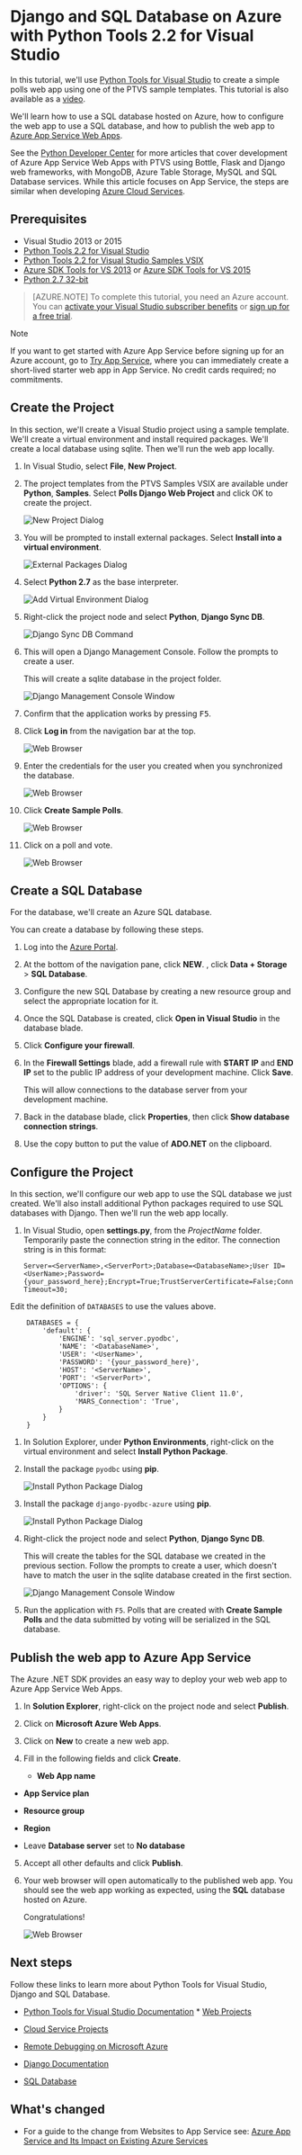 <properties 
    pageTitle="Django and SQL Database on Azure with Python Tools 2.2 for Visual Studio" 
    description="Learn how to use the Python Tools for Visual Studio to create a Django web app that stores data in a SQL database instance and deploy it to Azure App Service Web Apps." 
    services="app-service\web" 
    tags="python"
    documentationCenter="python" 
    authors="huguesv" 
    manager="wpickett" 
    editor=""/>

<tags 
    ms.service="app-service-web" 
    ms.workload="web" 
    ms.tgt_pltfrm="na" 
    ms.devlang="python" 
    ms.topic="article" 
    ms.date="11/13/2015"
    ms.author="huguesv"/>




# Django and SQL Database on Azure with Python Tools 2.2 for Visual Studio
In this tutorial, we'll use [Python Tools for Visual Studio](http://aka.ms/ptvs) to create a simple polls web app using one of the PTVS sample templates. This tutorial is also available as a [video](https://www.youtube.com/watch?v=ZwcoGcIeHF4).

We'll learn how to use a SQL database hosted on Azure, how to configure the web app to use a SQL database, and how to publish the web app to [Azure App Service Web Apps](http://go.microsoft.com/fwlink/?LinkId=529714).

See the [Python Developer Center](/develop/python/) for more articles that cover development of Azure App Service Web Apps with PTVS using Bottle, Flask and Django web frameworks, with MongoDB, Azure Table Storage, MySQL and SQL Database services. While this article focuses on App Service, the steps are similar when developing [Azure Cloud Services](../cloud-services-python-ptvs.md).

## Prerequisites
* Visual Studio 2013 or 2015
* [Python Tools 2.2 for Visual Studio](http://go.microsoft.com/fwlink/?LinkID=624025)
* [Python Tools 2.2 for Visual Studio Samples VSIX](http://go.microsoft.com/fwlink/?LinkID=624025)
* [Azure SDK Tools for VS 2013](http://go.microsoft.com/fwlink/?LinkId=323510) or [Azure SDK Tools for VS 2015](http://go.microsoft.com/fwlink/?LinkId=518003)
* [Python 2.7 32-bit](http://go.microsoft.com/fwlink/?LinkId=517190)


> [AZURE.NOTE]
> To complete this tutorial, you need an Azure account. You can <a href="/pricing/member-offers/msdn-benefits-details/" target="_blank">activate your Visual Studio subscriber benefits</a> or <a href="/pricing/free-trial/" target="_blank">sign up for a free trial</a>.


> [!NOTE]
> If you want to get started with Azure App Service before signing up for an Azure account, go to [Try App Service](http://go.microsoft.com/fwlink/?LinkId=523751), where you can immediately create a short-lived starter web app in App Service. No credit cards required; no commitments.
> 
> 
## Create the Project
In this section, we'll create a Visual Studio project using a sample template. We'll create a virtual environment and install required packages. We'll create a local database using sqlite. Then we'll run the web app locally.

1. In Visual Studio, select **File**, **New Project**.

2. The project templates from the PTVS Samples VSIX are available under **Python**, **Samples**. Select **Polls Django Web Project** and click OK to create the project.

     ![New Project Dialog](./media/web-sites-python-ptvs-django-sql/PollsDjangoNewProject.png)

3. You will be prompted to install external packages. Select **Install into a virtual environment**.

     ![External Packages Dialog](./media/web-sites-python-ptvs-django-sql/PollsDjangoExternalPackages.png)

4. Select **Python 2.7** as the base interpreter.

     ![Add Virtual Environment Dialog](./media/web-sites-python-ptvs-django-sql/PollsCommonAddVirtualEnv.png)

5. Right-click the project node and select **Python**, **Django Sync DB**.

     ![Django Sync DB Command](./media/web-sites-python-ptvs-django-sql/PollsDjangoSyncDB.png)

6. This will open a Django Management Console. Follow the prompts to create a user.

   This will create a sqlite database in the project folder.

     ![Django Management Console Window](./media/web-sites-python-ptvs-django-sql/PollsDjangoConsole.png)

7. Confirm that the application works by pressing <kbd>F5</kbd>.

8. Click **Log in** from the navigation bar at the top.

     ![Web Browser](./media/web-sites-python-ptvs-django-sql/PollsDjangoCommonBrowserLocalMenu.png)

9. Enter the credentials for the user you created when you synchronized the database.

     ![Web Browser](./media/web-sites-python-ptvs-django-sql/PollsDjangoCommonBrowserLocalLogin.png)

10. Click **Create Sample Polls**.

      ![Web Browser](./media/web-sites-python-ptvs-django-sql/PollsDjangoCommonBrowserNoPolls.png)

11. Click on a poll and vote.

      ![Web Browser](./media/web-sites-python-ptvs-django-sql/PollsDjangoSqliteBrowser.png)


## Create a SQL Database
For the database, we'll create an Azure SQL database.

You can create a database by following these steps.

1. Log into the [Azure Portal](https://portal.azure.com).

2. At the bottom of the navigation pane, click **NEW**. , click **Data + Storage** > **SQL Database**.

     <!-- ![New Button](./media/web-sites-python-ptvs-django-sql/PollsCommonAzurePlusNew.png) -->
3. Configure the new SQL Database by creating a new resource group and select the appropriate location for it.

     <!-- ![Quick Create SQL Database](./media/web-sites-python-ptvs-django-sql/PollsDjangoSqlCreate.png) -->
4. Once the SQL Database is created, click **Open in Visual Studio** in the database blade.

5. Click **Configure your firewall**.
6. In the **Firewall Settings** blade, add a firewall rule with **START IP** and **END IP** set to the public IP address of your development machine. Click **Save**.

   This will allow connections to the database server from your development machine.

7. Back in the database blade, click **Properties**, then click **Show database connection strings**. 

8. Use the copy button to put the value of **ADO.NET** on the clipboard.


## Configure the Project
In this section, we'll configure our web app to use the SQL database 
we just created. We'll also install additional Python packages required to use SQL 
databases with Django. Then we'll run the web app locally.

1. In Visual Studio, open **settings.py**, from the *ProjectName* folder. Temporarily paste the connection string in the editor. The connection string is in this format:

       Server=<ServerName>,<ServerPort>;Database=<DatabaseName>;User ID=<UserName>;Password={your_password_here};Encrypt=True;TrustServerCertificate=False;Connection Timeout=30;


Edit the definition of `DATABASES` to use the values above.

        DATABASES = {
            'default': {
                'ENGINE': 'sql_server.pyodbc',
                'NAME': '<DatabaseName>',
                'USER': '<UserName>',
                'PASSWORD': '{your_password_here}',
                'HOST': '<ServerName>',
                'PORT': '<ServerPort>',
                'OPTIONS': {
                    'driver': 'SQL Server Native Client 11.0',
                    'MARS_Connection': 'True',
                }
            }
        }

1. In Solution Explorer, under **Python Environments**, right-click on the virtual environment and select **Install Python Package**.

2. Install the package `pyodbc` using **pip**.

     ![Install Python Package Dialog](./media/web-sites-python-ptvs-django-sql/PollsDjangoSqlInstallPackagePyodbc.png)

3. Install the package `django-pyodbc-azure` using **pip**.

     ![Install Python Package Dialog](./media/web-sites-python-ptvs-django-sql/PollsDjangoSqlInstallPackageDjangoPyodbcAzure.png)

4. Right-click the project node and select **Python**, **Django Sync DB**. 

   This will create the tables for the SQL database we created in the previous section. Follow the prompts to create a user, which doesn't have to match the user in the sqlite database created in the first section.

     ![Django Management Console Window](./media/web-sites-python-ptvs-django-sql/PollsDjangoConsole.png)

5. Run the application with `F5`. Polls that are created with **Create Sample Polls** and the data submitted by voting will be serialized in the SQL database.


## Publish the web app to Azure App Service
The Azure .NET SDK provides an easy way to deploy your web web app to Azure App Service Web Apps.

1. In **Solution Explorer**, right-click on the project node and select **Publish**.

     <!-- ![Publish Web Dialog](./media/web-sites-python-ptvs-django-sql/PollsCommonPublishWebSiteDialog.png) -->
2. Click on **Microsoft Azure Web Apps**.

3. Click on **New** to create a new web app.

4. Fill in the following fields and click **Create**.

   * **Web App name**
* **App Service plan**
* **Resource group**
* **Region**
* Leave **Database server** set to **No database**

  <!-- ![Create Site on Microsoft Azure Dialog](./media/web-sites-python-ptvs-django-sql/PollsCommonCreateWebSite.png) -->

5. Accept all other defaults and click **Publish**.

6. Your web browser will open automatically to the published web app. You should see the web app working as expected, using the **SQL** database hosted on Azure.

   Congratulations!

     ![Web Browser](./media/web-sites-python-ptvs-django-sql/PollsDjangoAzureBrowser.png)


## Next steps
Follow these links to learn more about Python Tools for Visual Studio, Django and SQL Database.

* [Python Tools for Visual Studio Documentation](http://aka.ms/ptvsdocs)  * [Web Projects](http://go.microsoft.com/fwlink/?LinkId=624027)
* [Cloud Service Projects](http://go.microsoft.com/fwlink/?LinkId=624028)
* [Remote Debugging on Microsoft Azure](http://go.microsoft.com/fwlink/?LinkId=624026)


* [Django Documentation](https://www.djangoproject.com/)
* [SQL Database](/documentation/services/sql-database/)

## What's changed
* For a guide to the change from Websites to App Service see: [Azure App Service and Its Impact on Existing Azure Services](http://go.microsoft.com/fwlink/?LinkId=529714)

<!--Link references-->

[Python Developer Center]: /develop/python/
[Azure Cloud Services]: ../cloud-services-python-ptvs.md

<!--External Link references-->

[Azure Portal]: https://portal.azure.com
[Python Tools for Visual Studio]: http://aka.ms/ptvs
[Python Tools 2.2 for Visual Studio]: http://go.microsoft.com/fwlink/?LinkID=624025
[Python Tools 2.2 for Visual Studio Samples VSIX]: http://go.microsoft.com/fwlink/?LinkID=624025
[Azure SDK Tools for VS 2013]: http://go.microsoft.com/fwlink/?LinkId=323510
[Azure SDK Tools for VS 2015]: http://go.microsoft.com/fwlink/?LinkId=518003
[Python 2.7 32-bit]: http://go.microsoft.com/fwlink/?LinkId=517190 
[Python Tools for Visual Studio Documentation]: http://aka.ms/ptvsdocs
[Remote Debugging on Microsoft Azure]: http://go.microsoft.com/fwlink/?LinkId=624026
[Web Projects]: http://go.microsoft.com/fwlink/?LinkId=624027
[Cloud Service Projects]: http://go.microsoft.com/fwlink/?LinkId=624028
[Django Documentation]: https://www.djangoproject.com/
[SQL Database]: /documentation/services/sql-database/

